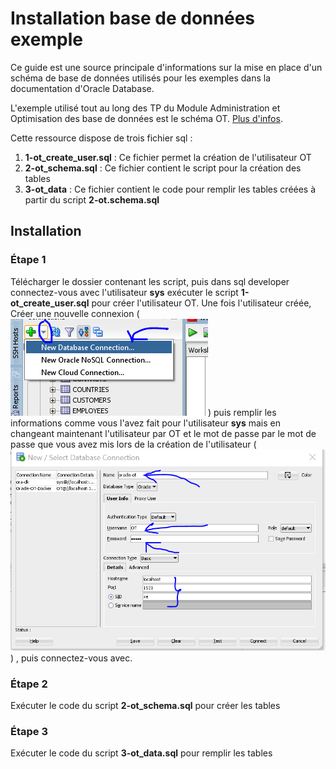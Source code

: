 # Installation base de données exemple

Ce guide est une source principale d'informations sur la mise en place d'un schéma de base de données utilisés pour les exemples dans la documentation d'Oracle Database.

L'exemple utilisé tout au long des TP du Module Administration et Optimisation des base de données est le schéma OT. [Plus d'infos](https://docs.oracle.com/database/121/COMSC/toc.htm).

Cette ressource dispose de trois fichier sql :
1. **1-ot_create_user.sql** : Ce fichier permet la création de l'utilisateur OT
2. **2-ot_schema.sql** : Ce fichier contient le script pour la création des tables 
3. **3-ot_data** : Ce fichier contient le code pour remplir les tables créées à partir du script **2-ot.schema.sql**

## Installation

### Étape 1

Télécharger le dossier contenant les script, puis dans sql developer connectez-vous avec l'utilisateur **sys** exécuter le script **1-ot_create_user.sql** pour créer l'utilisateur OT. Une fois l'utilisateur créée, Créer une nouvelle connexion (![Image](images/1-sqldevelopper.png "Nouvelle connexion")) puis remplir les informations comme vous l'avez fait pour l'utilisateur **sys**  mais en changeant maintenant l'utilisateur par OT et le mot de passe par le mot de passe que vous avez mis lors de la création de l'utilisateur (![Image](images/2-sqldevelopper.png "Saisie des informations")) , puis connectez-vous avec.

### Étape 2
Exécuter le code du script **2-ot_schema.sql** pour créer les tables

### Étape 3
Exécuter le code du script **3-ot_data.sql** pour remplir les tables
